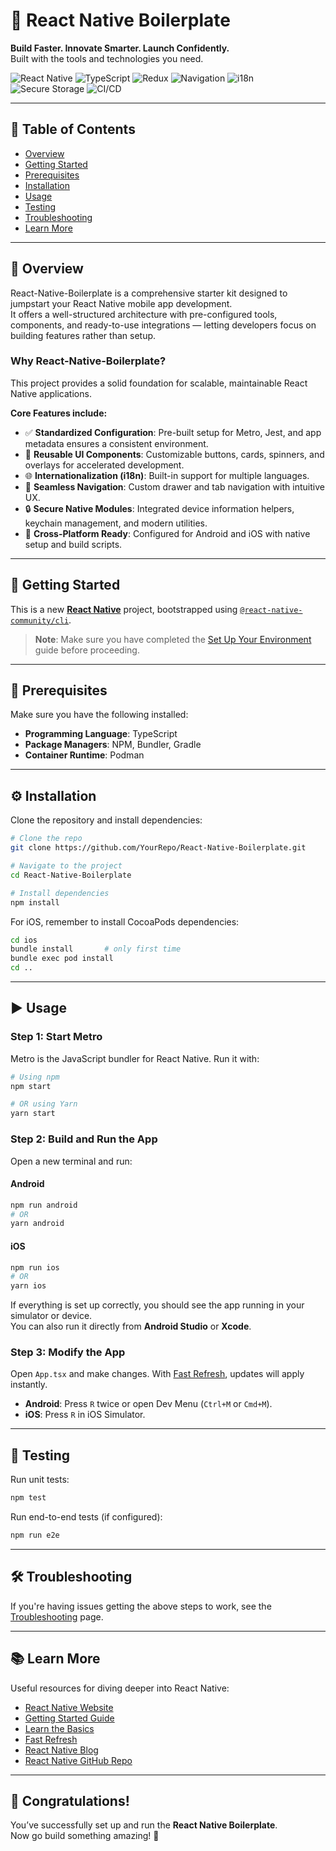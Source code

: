 # 🚀 React Native Boilerplate

**Build Faster. Innovate Smarter. Launch Confidently.**  
Built with the tools and technologies you need.

![React Native](https://img.shields.io/badge/React%20Native-0.71-blue)
![TypeScript](https://img.shields.io/badge/TypeScript-Ready-blue)
![Redux](https://img.shields.io/badge/Redux-Integrated-purple)
![Navigation](https://img.shields.io/badge/Navigation-Stack%20%26%20Tab-green)
![i18n](https://img.shields.io/badge/Internationalization-Built--in-orange)
![Secure Storage](https://img.shields.io/badge/Security-Secure%20Storage-red)
![CI/CD](https://img.shields.io/badge/CI%2FCD-GitHub%20Actions-yellow)

---

## 📑 Table of Contents
- [Overview](#overview)
- [Getting Started](#getting-started)
- [Prerequisites](#prerequisites)
- [Installation](#installation)
- [Usage](#usage)
- [Testing](#testing)
- [Troubleshooting](#troubleshooting)
- [Learn More](#learn-more)

---

## 📖 Overview

React-Native-Boilerplate is a comprehensive starter kit designed to jumpstart your React Native mobile app development.  
It offers a well-structured architecture with pre-configured tools, components, and ready-to-use integrations — letting developers focus on building features rather than setup.

### Why React-Native-Boilerplate?

This project provides a solid foundation for scalable, maintainable React Native applications.  

**Core Features include:**
- ✅ **Standardized Configuration**: Pre-built setup for Metro, Jest, and app metadata ensures a consistent environment.  
- 🧩 **Reusable UI Components**: Customizable buttons, cards, spinners, and overlays for accelerated development.  
- 🌐 **Internationalization (i18n)**: Built-in support for multiple languages.  
- 🧭 **Seamless Navigation**: Custom drawer and tab navigation with intuitive UX.  
- 🔒 **Secure Native Modules**: Integrated device information helpers, keychain management, and modern utilities.  
- 📱 **Cross-Platform Ready**: Configured for Android and iOS with native setup and build scripts.  

---

## 🚀 Getting Started

This is a new [**React Native**](https://reactnative.dev) project, bootstrapped using [`@react-native-community/cli`](https://github.com/react-native-community/cli).

> **Note**: Make sure you have completed the [Set Up Your Environment](https://reactnative.dev/docs/set-up-your-environment) guide before proceeding.

---

## 🔧 Prerequisites

Make sure you have the following installed:

- **Programming Language**: TypeScript  
- **Package Managers**: NPM, Bundler, Gradle  
- **Container Runtime**: Podman  

---

## ⚙️ Installation

Clone the repository and install dependencies:

```bash
# Clone the repo
git clone https://github.com/YourRepo/React-Native-Boilerplate.git

# Navigate to the project
cd React-Native-Boilerplate

# Install dependencies
npm install
```

For iOS, remember to install CocoaPods dependencies:

```bash
cd ios
bundle install       # only first time
bundle exec pod install
cd ..
```

---

## ▶️ Usage

### Step 1: Start Metro

Metro is the JavaScript bundler for React Native. Run it with:

```bash
# Using npm
npm start

# OR using Yarn
yarn start
```

### Step 2: Build and Run the App

Open a new terminal and run:

#### Android
```bash
npm run android
# OR
yarn android
```

#### iOS
```bash
npm run ios
# OR
yarn ios
```

If everything is set up correctly, you should see the app running in your simulator or device.  
You can also run it directly from **Android Studio** or **Xcode**.

### Step 3: Modify the App

Open `App.tsx` and make changes. With [Fast Refresh](https://reactnative.dev/docs/fast-refresh), updates will apply instantly.  

- **Android**: Press `R` twice or open Dev Menu (`Ctrl+M` or `Cmd+M`).  
- **iOS**: Press `R` in iOS Simulator.  

---

## 🧪 Testing

Run unit tests:

```bash
npm test
```

Run end-to-end tests (if configured):

```bash
npm run e2e
```

---

## 🛠 Troubleshooting

If you're having issues getting the above steps to work, see the [Troubleshooting](https://reactnative.dev/docs/troubleshooting) page.

---

## 📚 Learn More

Useful resources for diving deeper into React Native:

- [React Native Website](https://reactnative.dev)  
- [Getting Started Guide](https://reactnative.dev/docs/environment-setup)  
- [Learn the Basics](https://reactnative.dev/docs/getting-started)  
- [Fast Refresh](https://reactnative.dev/docs/fast-refresh)  
- [React Native Blog](https://reactnative.dev/blog)  
- [React Native GitHub Repo](https://github.com/facebook/react-native)  

---

## 🎉 Congratulations!

You’ve successfully set up and run the **React Native Boilerplate**.  
Now go build something amazing! 🚀
